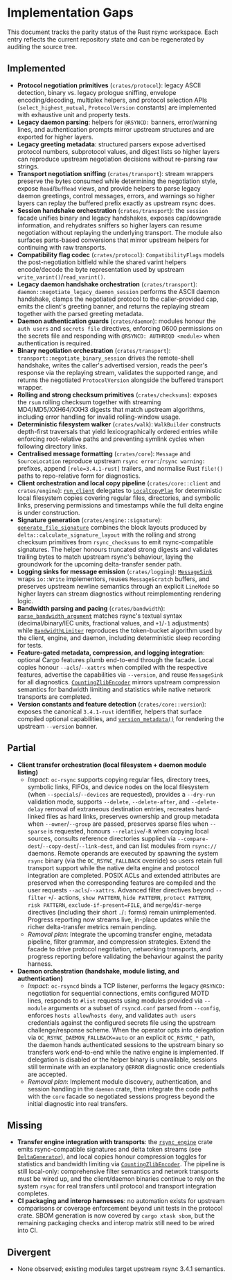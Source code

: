 # Implementation Gaps

This document tracks the parity status of the Rust rsync workspace. Each entry reflects the
current repository state and can be regenerated by auditing the source tree.

## Implemented
- **Protocol negotiation primitives** (`crates/protocol`): legacy ASCII detection, binary vs.
  legacy prologue sniffing, envelope encoding/decoding, multiplex helpers, and protocol
  selection APIs (`select_highest_mutual`, `ProtocolVersion` constants) are implemented with
  exhaustive unit and property tests.
- **Legacy daemon parsing**: helpers for `@RSYNCD:` banners, error/warning lines, and
  authentication prompts mirror upstream structures and are exported for higher layers.
- **Legacy greeting metadata**: structured parsers expose advertised protocol numbers,
  subprotocol values, and digest lists so higher layers can reproduce upstream
  negotiation decisions without re-parsing raw strings.
- **Transport negotiation sniffing** (`crates/transport`): stream wrappers preserve the
  bytes consumed while determining the negotiation style, expose `Read`/`BufRead`
  views, and provide helpers to parse legacy daemon greetings, control messages,
  errors, and warnings so higher layers can replay the buffered prefix exactly as
  upstream rsync does.
- **Session handshake orchestration** (`crates/transport`): the `session`
  facade unifies binary and legacy handshakes, exposes cap/downgrade
  information, and rehydrates sniffers so higher layers can resume negotiation
  without replaying the underlying transport. The module also surfaces parts-based
  conversions that mirror upstream helpers for continuing with raw transports.
- **Compatibility flag codec** (`crates/protocol`): `CompatibilityFlags` models the
  post-negotiation bitfield while the shared varint helpers encode/decode the
  byte representation used by upstream `write_varint()`/`read_varint()`.
- **Legacy daemon handshake orchestration** (`crates/transport`):
  `daemon::negotiate_legacy_daemon_session` performs the ASCII daemon handshake,
  clamps the negotiated protocol to the caller-provided cap, emits the client's
  greeting banner, and returns the replaying stream together with the parsed
  greeting metadata.
- **Daemon authentication guards** (`crates/daemon`): modules honour the
  `auth users` and `secrets file` directives, enforcing 0600 permissions on
  the secrets file and responding with `@RSYNCD: AUTHREQD <module>` when
  authentication is required.
- **Binary negotiation orchestration** (`crates/transport`):
  `transport::negotiate_binary_session` drives the remote-shell handshake,
  writes the caller's advertised version, reads the peer's response via the
  replaying stream, validates the supported range, and returns the negotiated
  `ProtocolVersion` alongside the buffered transport wrapper.
- **Rolling and strong checksum primitives** (`crates/checksums`): exposes the `rsum`
  rolling checksum together with streaming MD4/MD5/XXH64/XXH3 digests that match upstream
  algorithms, including error handling for invalid rolling-window usage.
- **Deterministic filesystem walker** (`crates/walk`): `WalkBuilder` constructs depth-first
  traversals that yield lexicographically ordered entries while enforcing root-relative paths
  and preventing symlink cycles when following directory links.
- **Centralised message formatting** (`crates/core`): `Message` and `SourceLocation`
  reproduce upstream `rsync error:`/`rsync warning:` prefixes, append
  `[role=3.4.1-rust]` trailers, and normalise Rust `file!()` paths to
  repo-relative form for diagnostics.
- **Client orchestration and local copy pipeline** (`crates/core::client` and
  `crates/engine`): [`run_client`](../crates/core/src/client.rs) delegates to
  [`LocalCopyPlan`](../crates/engine/src/local_copy.rs) for deterministic local
  filesystem copies covering regular files, directories, and symbolic links,
  preserving permissions and timestamps while the full delta engine is under
  construction.
- **Signature generation** (`crates/engine::signature`):
  [`generate_file_signature`](../crates/engine/src/signature.rs) combines the
  block layouts produced by `delta::calculate_signature_layout` with the
  rolling and strong checksum primitives from `rsync_checksums` to emit
  rsync-compatible signatures. The helper honours truncated strong digests and
  validates trailing bytes to match upstream rsync's behaviour, laying the
  groundwork for the upcoming delta-transfer sender path.
- **Logging sinks for message emission** (`crates/logging`):
  [`MessageSink`](../crates/logging/src/lib.rs) wraps `io::Write`
  implementors, reuses `MessageScratch` buffers, and preserves upstream newline
  semantics through an explicit `LineMode` so higher layers can stream
  diagnostics without reimplementing rendering logic.
- **Bandwidth parsing and pacing** (`crates/bandwidth`):
  [`parse_bandwidth_argument`](../crates/bandwidth/src/lib.rs) matches rsync's
  textual syntax (decimal/binary/IEC units, fractional values, and
  `+1`/`-1` adjustments) while [`BandwidthLimiter`](../crates/bandwidth/src/lib.rs)
  reproduces the token-bucket algorithm used by the client, engine, and daemon,
  including deterministic sleep recording for tests.
- **Feature-gated metadata, compression, and logging integration**: optional
  Cargo features plumb end-to-end through the facade. Local copies honour
  `--acls`/`--xattrs` when compiled with the respective features, advertise the
  capabilities via `--version`, and reuse `MessageSink` for all diagnostics.
  [`CountingZlibEncoder`](../crates/compress/src/zlib.rs) mirrors upstream
  compression semantics for bandwidth limiting and statistics while native
  network transports are completed.
- **Version constants and feature detection** (`crates/core::version`): exposes
  the canonical `3.4.1-rust` identifier, helpers that surface compiled optional
  capabilities, and [`version_metadata()`](../crates/core/src/version.rs) for
  rendering the upstream `--version` banner.

## Partial
- **Client transfer orchestration (local filesystem + daemon module listing)**
  - *Impact*: `oc-rsync` supports copying regular files, directory trees,
    symbolic links, FIFOs, and device nodes on the local filesystem (when
    `--specials`/`--devices` are requested), provides
    a `--dry-run` validation mode, supports `--delete`, `--delete-after`, and `--delete-delay` removal of extraneous
    destination entries, recreates hard-linked files as hard links, preserves
    ownership and group metadata when `--owner`/`--group` are passed, preserves
    sparse files when `--sparse` is requested, honours `--relative`/`-R` when
    copying local sources, consults reference directories supplied via
    `--compare-dest`/`--copy-dest`/`--link-dest`, and can list modules from
    `rsync://` daemons. Remote
    operands are executed by spawning the system `rsync` binary (via the
    `OC_RSYNC_FALLBACK` override) so users retain full transport support while
    the native delta engine and protocol integration are completed. POSIX ACLs
    and extended attributes are preserved when the corresponding features are
    compiled and the user requests `--acls`/`--xattrs`. Advanced filter directives beyond
    `--filter` `+`/`-` actions, `show PATTERN`, `hide PATTERN`,
    `protect PATTERN`, `risk PATTERN`, `exclude-if-present=FILE`, and
    `merge`/`dir-merge` directives (including their short `.`/`:` forms)
    remain unimplemented. Progress reporting now streams live, in-place updates
    while the richer delta-transfer metrics remain pending.
  - *Removal plan*: Integrate the upcoming transfer engine, metadata pipeline,
    filter grammar, and compression strategies. Extend the facade to drive
    protocol negotiation, networking transports, and progress reporting before
    validating the behaviour against the parity harness.
- **Daemon orchestration (handshake, module listing, and authentication)**
  - *Impact*: `oc-rsyncd` binds a TCP listener, performs the legacy
    `@RSYNCD:` negotiation for sequential connections, emits configured MOTD
    lines, responds to `#list` requests using modules provided via
    `--module` arguments or a subset of `rsyncd.conf` parsed from `--config`,
    enforces `hosts allow`/`hosts deny`, and validates `auth users` credentials
    against the configured secrets file using the upstream challenge/response
    scheme. When the operator opts into delegation via
    `OC_RSYNC_DAEMON_FALLBACK=auto` or an explicit `OC_RSYNC_*` path, the daemon
    hands authenticated sessions to the upstream binary so transfers work
    end-to-end while the native engine is implemented. If delegation is disabled
    or the helper binary is unavailable, sessions still terminate with an
    explanatory `@ERROR` diagnostic once credentials are accepted.
  - *Removal plan*: Implement module discovery, authentication, and session
    handling in the `daemon` crate, then integrate the code paths with the
    `core` facade so negotiated sessions progress beyond the initial diagnostic
    into real transfers.

## Missing
- **Transfer engine integration with transports**: the
  [`rsync_engine`](../crates/engine/src/delta/) crate emits rsync-compatible
  signatures and delta token streams (see
  [`DeltaGenerator`](../crates/engine/src/delta/generator.rs)), and local copies
  honour compression toggles for statistics and bandwidth limiting via
  [`CountingZlibEncoder`](../crates/engine/src/local_copy.rs). The pipeline is
  still local-only: comprehensive filter semantics and network transports must
  be wired up, and the client/daemon binaries continue to rely on the system
  `rsync` for real transfers until protocol and transport integration completes.
- **CI packaging and interop harnesses**: no automation exists for upstream comparisons
  or coverage enforcement beyond unit tests in the protocol crate. SBOM generation is
  now covered by `cargo xtask sbom`, but the remaining packaging checks and interop
  matrix still need to be wired into CI.

## Divergent
- None observed; existing modules target upstream rsync 3.4.1 semantics.

